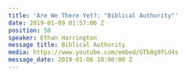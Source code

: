 ```yaml
---
title: 'Are We There Yet?: "Biblical Authority"'
date: 2019-01-09 01:57:00 Z
position: 58
speaker: Ethan Harrington
message title: Biblical Authority
media: https://www.youtube.com/embed/GTb8g9fLd4s
message_date: 2019-01-06 10:00:00 Z
---
```


